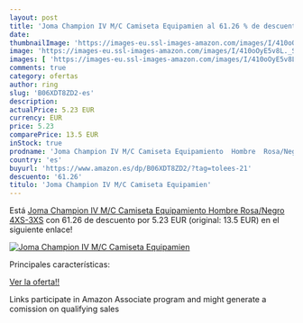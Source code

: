 ```yaml
---
layout: post
title: 'Joma Champion IV M/C Camiseta Equipamien al 61.26 % de descuento'
date: 
thumbnailImage: 'https://images-eu.ssl-images-amazon.com/images/I/410oOyE5v8L._SL200_.jpg'
image: 'https://images-eu.ssl-images-amazon.com/images/I/410oOyE5v8L._SL200_.jpg'
images: [ 'https://images-eu.ssl-images-amazon.com/images/I/410oOyE5v8L._SL200_.jpg' ]
comments: true
category: ofertas
author: ring
slug: 'B06XDT8ZD2-es'
description:
actualPrice: 5.23 EUR
currency: EUR
price: 5.23
comparePrice: 13.5 EUR
inStock: true
prodname: 'Joma Champion IV M/C Camiseta Equipamiento  Hombre  Rosa/Negro  4XS-3XS'
country: 'es'
buyurl: 'https://www.amazon.es/dp/B06XDT8ZD2/?tag=tolees-21'
descuento: '61.26'
titulo: 'Joma Champion IV M/C Camiseta Equipamien'
---
```


Está [Joma Champion IV M/C Camiseta Equipamiento  Hombre  Rosa/Negro  4XS-3XS](https://www.amazon.es/dp/B06XDT8ZD2/?tag=tolees-21) con 61.26 de descuento por 5.23 EUR (original: 13.5 EUR) en el siguiente enlace!

[![Joma Champion IV M/C Camiseta Equipamien](https://images-eu.ssl-images-amazon.com/images/I/410oOyE5v8L._SL200_.jpg)](https://www.amazon.es/dp/B06XDT8ZD2/?tag=tolees-21)

Principales características:


[Ver la oferta!!](https://www.amazon.es/dp/B06XDT8ZD2/?tag=tolees-21)

Links participate in Amazon Associate program and might generate a comission on qualifying sales


